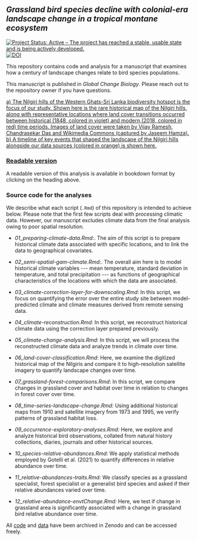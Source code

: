 ## *Grassland bird species decline with colonial-era landscape change in a tropical montane ecosystem*

<!-- badges: start -->

[![Project Status: Active – The project has reached a stable, usable state and is being actively developed.](https://www.repostatus.org/badges/latest/active.svg)](https://www.repostatus.org/#active) <!-- badges: end --> [![DOI](https://zenodo.org/badge/DOI/10.5281/zenodo.15831546.svg)](https://doi.org/10.5281/zenodo.15831546)

This repository contains code and analysis for a manuscript that examines how a century of landscape changes relate to bird species populations.

This manuscript is published in *Global Change Biology*. Please reach out to the repository owner if you have questions.

[a) The Nilgiri hills of the Western Ghats-Sri Lanka biodiversity hotspot is the focus of our study. Shown here is the rare historical map of the Nilgiri hills, along with representative locations where land cover transitions occurred between historical (1848, colored in violet) and modern (2018, colored in red) time periods. Images of land cover were taken by Vijay Ramesh, Chandrasekar Das and Wikimedia Commons (captured by Jaseem Hamza). b) A timeline of key events that shaped the landscape of the Nilgiri hills alongside our data sources (colored in orange) is shown here.](figs/figure1.png)

### [Readable version](https://vjjan91.github.io/nilgiris-resurvey-project/)

A readable version of this analysis is available in bookdown format by clicking on the heading above.

### Source code for the analyses

We describe what each script (`.Rmd`) of this repository is intended to achieve below. Please note that the first few scripts deal with processing climatic data. However, our manuscript excludes climate data from the final analysis owing to poor spatial resolution.

-   *01_preparing-climate-data.Rmd:*. The aim of this script is to prepare historical climate data associated with specific locations, and to link the data to geographical covariates.

-   *02_semi-spatial-gam-climate.Rmd:*. The overall aim here is to model historical climate variables --- mean temperature, standard deviation in temperature, and total precipitation --- as functions of geographical characteristics of the locations with which the data are associated.

-   *03_climate-correction-layer-for-downscaling.Rmd*: In this script, we focus on quantifying the error over the entire study site between model-predicted climate and climate measures derived from remote sensing data.

-   *04_climate-reconstruction.Rmd*: In this script, we reconstruct historical climate data using the correction layer prepared previously.

-   *05_climate-change-analysis.Rmd*: In this script, we will process the reconstructed climate data and analyze trends in climate over time.

-   *06_land-cover-classification.Rmd*: Here, we examine the digitized historical map of the Nilgiris and compare it to high-resolution satellite imagery to quantify landscape changes over time.

-   *07_grassland-forest-comparisons.Rmd*: In this script, we compare changes in grassland cover and habitat over time in relation to changes in forest cover over time.

-   *08_time-series-landscape-change.Rmd:* Using additional historical maps from 1910 and satellite imagery from 1973 and 1995, we verify patterns of grassland habitat loss.

-   *09_occurrence-exploratory-analyses.Rmd:* Here, we explore and analyze historical bird observations, collated from natural history collections, diaries, journals and other historical sources.

-   *10_species-relative-abundances.Rmd:* We apply statistical methods employed by Gotelli et al. (2021) to quantify differences in relative abundance over time.

-   *11_relative-abundances-traits.Rmd:* We classify species as a grassland specialist, forest specialist or a generalist bird species and asked if their relative abundances varied over time.

-   *12_relative-abundance-envtChange.Rmd:* Here, we test if change in grassland area is significantly associated with a change in grassland bird relative abundance over time.

All [code](https://zenodo.org/records/15831546) and [data](https://doi.org/10.5281/zenodo.15831614) have been archived in Zenodo and can be accessed freely.
